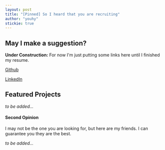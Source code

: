 ```yaml
---
layout: post
title: "[Pinned] So I heard that you are recruiting"
author: "youhy"
stickie: true
---
```


## May I make a suggestion?

**Under Construction:** For now I'm just putting some links here until I finished my resume.


[Github](https://github.com/AzulRadio)


[LinkedIn](https://www.linkedin.com/in/haoyuan-you-2a0341193/)


## Featured Projects
_to be added..._

#### Second Opinion
I may not be the one you are looking for, but here are my friends. I can guarantee you they are the best.

_to be added..._

